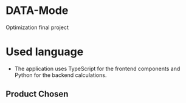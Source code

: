 # DATA-Mode
Optimization final project

# Used language
- The application uses TypeScript for the frontend components and Python for the backend   calculations.





Product Chosen
--------------------
